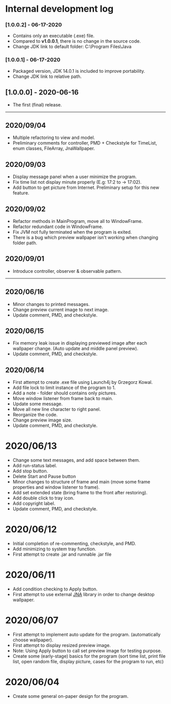 # Internal development log
### [1.0.0.2] - 06-17-2020
- Contains only an executable (.exe) file.
- Compared to **v1.0.0.1**, there is no change in the source code.
- Change JDK link to default folder: C:\Program Files\Java

### [1.0.0.1] - 06-17-2020
- Packaged version, JDK 14.0.1 is included to improve portability.
- Change JDK link to relative path.

## [1.0.0.0] - 2020-06-16
- The first (final) release.
___

## 2020/09/04
- Multiple refactoring to view and model.
- Preliminary comments for controller, PMD + Checkstyle for TimeList, enum classes, FileArray, JnaWallpaper.

## 2020/09/03
- Display message panel when a user minimize the program.
- Fix time list not display minute properly (E.g: 17:2 to -> 17:02).
- Add button to get picture from Internet. Preliminary setup for this new feature.

## 2020/09/02
- Refactor methods in MainProgram, move all to WindowFrame.
- Refactor redundant code in WindowFrame.
- Fix JVM not fully terminated when the program is exited.
- There is a bug which preview wallpaper isn't working when changing folder path.


## 2020/09/01
- Introduce controller, observer & observable pattern.
___

## 2020/06/16
- Minor changes to printed messages.
- Change preview current image to next image.
- Update comment, PMD, and checkstyle.

## 2020/06/15
- Fix memory leak issue in displaying previewed image after each wallpaper change. (Auto update and middle panel preview).
- Update comment, PMD, and checkstyle.

## 2020/06/14
- First attempt to create .exe file using Launch4j by Grzegorz Kowal.
- Add file lock to limit instance of the program to 1.
- Add a note - folder should contains only pictures.
- Move window listener from frame back to main.
- Update some message.
- Move all new line character to right panel.
- Reorganize the code.
- Change preview image size.
- Update comment, PMD, and checkstyle.

# 2020/06/13
- Change some text messages, and add space between them.
- Add run-status label.
- Add stop button.
- Delete Start and Pause button
- Minor changes to structure of frame and main (move some frame properties and window listener to frame).
- Add set extended state (bring frame to the front after restoring).
- Add double click to tray icon.
- Add copyright label.
- Update comment, PMD, and checkstyle.

# 2020/06/12
- Initial completion of re-commenting, checkstyle, and PMD.
- Add minimizing to system tray function.
- First attempt to create .jar and runnable .jar file

# 2020/06/11
- Add condition checking to Apply button.
- First attempt to use external [JNA](https://github.com/java-native-access/jna) library in order to change desktop wallpaper.

# 2020/06/07
- First attempt to implement auto update for the program. (automatically choose wallpaper).
- First attempt to display resized preview image.
- Note: Using Apply button to call set preview image for testing purpose.
- Create some (early-stage) basics for the program (sort time list, print file list, open random file, display picture, cases for the program to run, etc)

# 2020/06/04
- Create some general on-paper design for the program.
